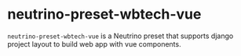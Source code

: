# neutrino-preset-wbtech-vue
`neutrino-preset-wbtech-vue` is a Neutrino preset that supports django project layout to build web app with vue components.

